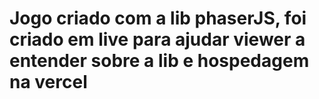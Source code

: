 # Jogo criado com a lib phaserJS, foi criado em live para ajudar viewer a entender sobre a lib e hospedagem na vercel

